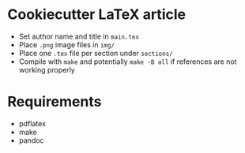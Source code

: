 # Cookiecutter LaTeX article

- Set author name and title in `main.tex`
- Place `.png` image files in `img/`
- Place one `.tex` file per section under `sections/`
- Compile with `make` and potentially `make -B all` if references are not working properly

# Requirements

- pdflatex
- make
- pandoc
